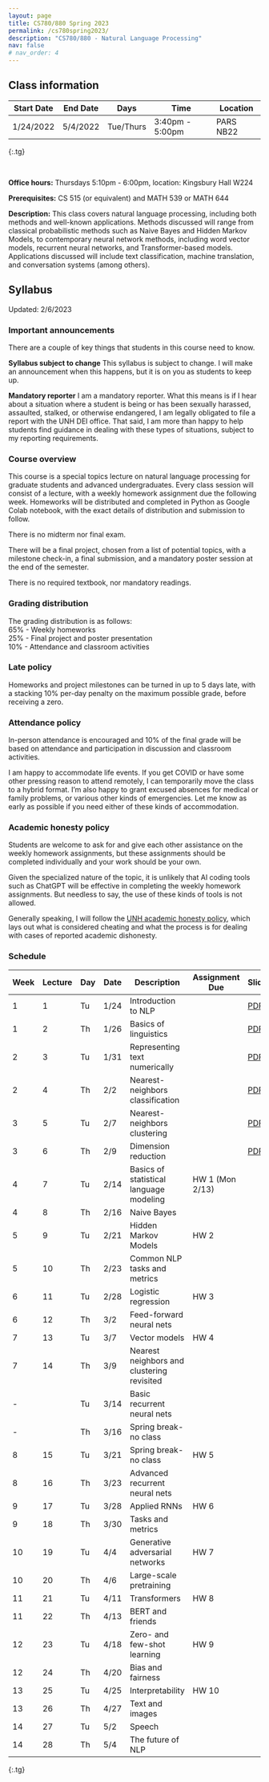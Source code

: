 ```yaml
---
layout: page
title: CS780/880 Spring 2023
permalink: /cs780spring2023/
description: "CS780/880 - Natural Language Processing"
nav: false
# nav_order: 4
---
```

<style type="text/css">
.tg  {border-collapse:collapse;border-spacing:0;}
.tg td{border-color:black;border-style:solid;border-width:1px;font-family:Arial, sans-serif;font-size:14px;
  overflow:hidden;padding:10px 5px;word-break:normal;}
.tg th{border-color:black;border-style:solid;border-width:1px;font-family:Arial, sans-serif;font-size:14px;
  font-weight:normal;overflow:hidden;padding:10px 5px;word-break:normal;}
.tg .tg-0pky{border-color:inherit;text-align:left;vertical-align:top}
</style>

## Class information


| Start Date | End Date | Days      | Time            | Location  |
|------------|----------|-----------|-----------------|-----------|
| 1/24/2022  | 5/4/2022 | Tue/Thurs | 3:40pm - 5:00pm | PARS NB22 |
{:.tg}


<br/>

**Office hours:** Thursdays 5:10pm - 6:00pm, location: Kingsbury Hall W224

**Prerequisites:** CS 515 (or equivalent) and MATH 539 or MATH 644

**Description:** This class covers natural language processing, including both methods and well-known applications. Methods discussed will range from classical probabilistic methods such as Naive Bayes and Hidden Markov Models, to contemporary neural network methods, including word vector models, recurrent neural networks, and Transformer-based models. Applications discussed will include text classification, machine translation, and conversation systems (among others).

## Syllabus


Updated: 2/6/2023

### Important announcements
There are a couple of key things that students in this course need to know.

**Syllabus subject to change**
This syllabus is subject to change. I will make an announcement when this happens, but it is on you as students to keep up. 

**Mandatory reporter**
I am a mandatory reporter. What this means is if I hear about a situation where a student is being or has been sexually harassed, assaulted, stalked, or otherwise endangered, I am legally obligated to file a report with the UNH DEI office. That said, I am more than happy to help students find guidance in dealing with these types of situations, subject to my reporting requirements.

### Course overview

This course is a special topics lecture on natural language processing for graduate students and advanced undergraduates. Every class session will consist of a lecture, with a weekly homework assignment due the following week. Homeworks will be distributed and completed in Python as Google Colab notebook, with the exact details of distribution and submission to follow. 

There is no midterm nor final exam. 

There will be a final project, chosen from a list of potential topics, with a milestone check-in, a final submission, and a mandatory poster session at the end of the semester. 

There is no required textbook, nor mandatory readings. 

### Grading distribution

The grading distribution is as follows:
<br/>65% - Weekly homeworks
<br/>25% - Final project and poster presentation
<br/>10% - Attendance and classroom activities

### Late policy

Homeworks and project milestones can be turned in up to 5 days late, with a stacking 10% per-day penalty on the maximum possible grade, before receiving a zero. 

### Attendance policy
In-person attendance is encouraged and 10% of the final grade will be based on attendance and participation in discussion and classroom activities.

I am happy to accommodate life events. If you get COVID or have some other pressing reason to attend remotely, I can temporarily move the class to a hybrid format. I’m also happy to grant excused absences for medical or family problems, or various other kinds of emergencies. Let me know as early as possible if you need either of these kinds of accommodation. 

### Academic honesty policy

Students are welcome to ask for and give each other assistance on the weekly homework assignments, but these assignments should be completed individually and your work should be your own. 

Given the specialized nature of the topic, it is unlikely that AI coding tools such as ChatGPT will be effective in completing the weekly homework assignments. But needless to say, the use of these kinds of tools is not allowed. 

Generally speaking, I will follow the [UNH academic honesty policy](https://catalog.unh.edu/graduate/academic-regulations-degree-requirements/academic-honesty/), which lays out what is considered cheating and what the process is for dealing with cases of reported academic dishonesty.

### Schedule

| Week 	 | Lecture 	 | Day 	 | Date 	 | Description                                	         | Assignment Due 	 | Slides                                                                                                                    | Notebook                                                                                            |
|--------|-----------|-------|--------|------------------------------------------------------|------------------|---------------------------------------------------------------------------------------------------------------------------|-----------------------------------------------------------------------------------------------------|
| 1    	 | 1       	 | Tu  	 | 1/24 	 | Introduction to NLP                        	         | 	                | [PDF](https://shcarton.github.io/assets/course_material/cs780spring2023/lectures/lec_1_intro_to_NLP.pdf)                  |                                                                                                     |
| 1    	 | 2       	 | Th  	 | 1/26 	 | Basics of linguistics                      	         | 	                | [PDF](https://shcarton.github.io/assets/course_material/cs780spring2023/lectures/lec_2_overview_of_linguistics.pdf)       |                                                                                                     |
| 2    	 | 3       	 | Tu  	 | 1/31 	 | Representing text numerically              	         | 	                | [PDF](https://shcarton.github.io/assets/course_material/cs780spring2023/lectures/lec_3_numerically_representing_text.pdf) | [Drive link](https://colab.research.google.com/drive/1O8GKZdemXfP8HgeJtO36VnEMGQV4mnyI?usp=sharing) |
| 2    	 | 4       	 | Th  	 | 2/2  	 | Nearest-neighbors classification           	         | 	                | [PDF](https://shcarton.github.io/assets/course_material/cs780spring2023/lectures/lec_4_supervised_learning_nns.pdf)       | [Drive link](https://colab.research.google.com/drive/1Et76oSgqHNmZ4Efo_xGlU98BuIaPn-nF?usp=sharing) |
| 3    	 | 5       	 | Tu  	 | 2/7  	 | Nearest-neighbors clustering   	                     | 	                | [PDF](https://shcarton.github.io/assets/course_material/cs780spring2023/lectures/lec_5_clustering.pdf)                    | [Drive link](https://colab.research.google.com/drive/10ebGWX-XfIuN3vNFtzmQvEpsyeWm0NuX?usp=sharing) |
| 3    	 | 6       	 | Th  	 | 2/9  	 | Dimension reduction    	                             | 	                | [PDF](https://shcarton.github.io/assets/course_material/cs780spring2023/lectures/lec_6_dimension_reduction.pdf)           | [Drive link](https://colab.research.google.com/drive/1v5JLq-5-aqUmO0yInjoAhQ3CuIToPSzB?usp=sharing) |
| 4    	 | 7       	 | Tu  	 | 2/14 	 | Basics of statistical language modeling    	         | HW 1 (Mon 2/13)  |                                                                                                                           |                                                                                                     |
| 4    	 | 8       	 | Th  	 | 2/16 	 | Naive Bayes                                	         | 	              	 |                                                                                                                           |                                                                                                     |
| 5    	 | 9       	 | Tu  	 | 2/21 	 | Hidden Markov Models                       	         | HW 2             |                                                                                                                           |                                                                                                     |
| 5    	 | 10      	 | Th  	 | 2/23 	 | Common NLP tasks and metrics               	         | 	              	 |                                                                                                                           |                                                                                                     |
| 6    	 | 11      	 | Tu  	 | 2/28 	 | Logistic regression                        	         | HW 3             |                                                                                                                           |                                                                                                     |
| 6    	 | 12      	 | Th  	 | 3/2  	 | Feed-forward neural nets                   	         | 	              	 |                                                                                                                           |                                                                                                     |
| 7    	 | 13      	 | Tu  	 | 3/7  	 | Vector models                              	         | HW 4             |                                                                                                                           |                                                                                                     |
| 7    	 | 14      	 | Th  	 | 3/9  	 | Nearest neighbors and clustering revisited 	         | 	              	 |                                                                                                                           |                                                                                                     |
| -    	 | 	         | Tu  	 | 3/14 	 | Basic recurrent neural nets                          |                  |                                                                                                                           |                                                                                                     |
| -    	 | 	         | Th  	 | 3/16 	 | Spring break-no class             	      	           | 	                |                                                                                                                           |                                                                                                     |
| 8    	 | 15      	 | Tu  	 | 3/21 	 | Spring break-no class                              	 | 	  HW 5          |                                                                                                                           |                                                                                                     |
| 8    	 | 16      	 | Th  	 | 3/23 	 | Advanced recurrent neural nets             	         | 	              	 |                                                                                                                           |                                                                                                     |
| 9    	 | 17      	 | Tu  	 | 3/28 	 | Applied RNNs                               	         | HW 6             |                                                                                                                           |                                                                                                     |
| 9    	 | 18      	 | Th  	 | 3/30 	 | Tasks and metrics                          	         | 	              	 |                                                                                                                           |                                                                                                     |
| 10   	 | 19      	 | Tu  	 | 4/4  	 | Generative adversarial networks            	         | HW 7             |                                                                                                                           |                                                                                                     |
| 10   	 | 20      	 | Th  	 | 4/6  	 | Large-scale pretraining                    	         | 	              	 |                                                                                                                           |                                                                                                     |
| 11   	 | 21      	 | Tu  	 | 4/11 	 | Transformers                               	         | HW 8             |                                                                                                                           |                                                                                                     |
| 11   	 | 22      	 | Th  	 | 4/13 	 | BERT and friends                           	         | 	              	 |                                                                                                                           |                                                                                                     |
| 12   	 | 23      	 | Tu  	 | 4/18 	 | Zero- and few-shot learning                	         | HW 9             |                                                                                                                           |                                                                                                     |
| 12   	 | 24      	 | Th  	 | 4/20 	 | Bias and fairness                          	         | 	              	 |                                                                                                                           |                                                                                                     |
| 13   	 | 25      	 | Tu  	 | 4/25 	 | Interpretability                           	         | HW 10	           |                                                                                                                           |                                                                                                     |
| 13   	 | 26      	 | Th  	 | 4/27 	 | Text and images                            	         | 	                |                                                                                                                           |                                                                                                     |
| 14   	 | 27      	 | Tu  	 | 5/2  	 | Speech                                     	         | 	                |                                                                                                                           |                                                                                                     |
| 14   	 | 28      	 | Th  	 | 5/4  	 | The future of NLP                          	         | 	                |                                                                                                                           |                                                                                                     |
{:.tg}

